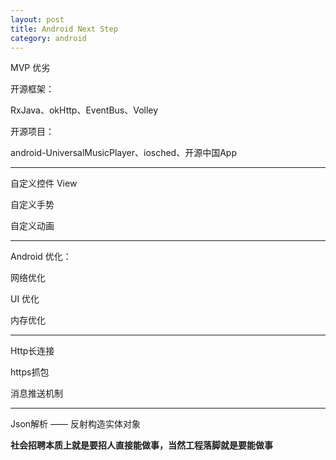 ```yaml
---
layout: post
title: Android Next Step
category: android
---
```


MVP 优劣

开源框架：

RxJava、okHttp、EventBus、Volley

开源项目：

android-UniversalMusicPlayer、iosched、开源中国App

---

自定义控件 View

自定义手势

自定义动画

---

Android 优化：

网络优化

UI 优化

内存优化

---

Http长连接 

https抓包


消息推送机制

---

Json解析 —— 反射构造实体对象





**社会招聘本质上就是要招人直接能做事，当然工程落脚就是要能做事**